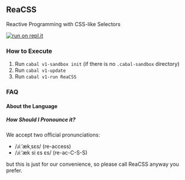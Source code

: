 ## ReaCSS

Reactive Programming with CSS-like Selectors

[![run on repl.it](https://repl.it/badge/github/Reacss/Reacss-replit)](https://repl.it/github/Reacss/Reacss-replit)

### How to Execute

1. Run `cabal v1-sandbox init` (if there is no `.cabal-sandbox` directory)
1. Run `cabal v1-update`
1. Run `cabal v1-run ReaCSS`

### FAQ

#### About the Language

##### How Should I Pronounce it?
We accept two official pronunciations:

- /ɹiːˈækˌsɛs/ (re-access)
- /ɹiːˈæk si ɛs ɛs/ (re-ac-C-S-S)

but this is just for our convenience, so please call ReaCSS anyway you prefer.